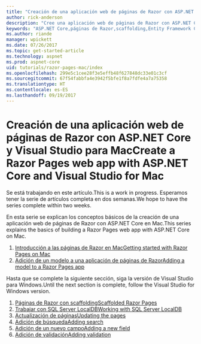 ```yaml
---
title: "Creación de una aplicación web de páginas de Razor con ASP.NET Core en Mac"
author: rick-anderson
description: "Cree una aplicación web de páginas de Razor con ASP.NET Core y EF Core."
keywords: "ASP.NET Core,páginas de Razor,scaffolding,Entity Framework Core,EF,EF Core,base de datos,mac,macOS,Visual Studio para Mac"
ms.author: riande
manager: wpickett
ms.date: 07/26/2017
ms.topic: get-started-article
ms.technology: aspnet
ms.prod: aspnet-core
uid: tutorials/razor-pages-mac/index
ms.openlocfilehash: 299e5c1cee28f3e5effb48f627848dc33e01c3cf
ms.sourcegitcommit: 67f54fabbfa4e3942f5bfe1f8a7fdfe4a7a75358
ms.translationtype: HT
ms.contentlocale: es-ES
ms.lasthandoff: 09/19/2017
---
```

# <a name="create-a-razor-pages-web-app-with-aspnet-core-and-visual-studio-for-mac"></a><span data-ttu-id="fcca9-104">Creación de una aplicación web de páginas de Razor con ASP.NET Core y Visual Studio para Mac</span><span class="sxs-lookup"><span data-stu-id="fcca9-104">Create a Razor Pages web app with ASP.NET Core and Visual Studio for Mac</span></span>

<span data-ttu-id="fcca9-105">Se está trabajando en este artículo.</span><span class="sxs-lookup"><span data-stu-id="fcca9-105">This is a work in progress.</span></span> <span data-ttu-id="fcca9-106">Esperamos tener la serie de artículos completa en dos semanas.</span><span class="sxs-lookup"><span data-stu-id="fcca9-106">We hope to have the series complete within two weeks.</span></span>

<span data-ttu-id="fcca9-107">En esta serie se explican los conceptos básicos de la creación de una aplicación web de páginas de Razor con ASP.NET Core en Mac.</span><span class="sxs-lookup"><span data-stu-id="fcca9-107">This series explains the basics of building a Razor Pages web app with ASP.NET Core on Mac.</span></span>

1. [<span data-ttu-id="fcca9-108">Introducción a las páginas de Razor en Mac</span><span class="sxs-lookup"><span data-stu-id="fcca9-108">Getting started with Razor Pages on Mac</span></span>](xref:tutorials/razor-pages-mac/razor-pages-start)
1. [<span data-ttu-id="fcca9-109">Adición de un modelo a una aplicación de páginas de Razor</span><span class="sxs-lookup"><span data-stu-id="fcca9-109">Adding a model to a Razor Pages app</span></span>](xref:tutorials/razor-pages-mac/model)


<span data-ttu-id="fcca9-110">Hasta que se complete la siguiente sección, siga la versión de Visual Studio para Windows.</span><span class="sxs-lookup"><span data-stu-id="fcca9-110">Until the next section is complete, follow the Visual Studio for Windows version.</span></span>

1. [<span data-ttu-id="fcca9-111">Páginas de Razor con scaffolding</span><span class="sxs-lookup"><span data-stu-id="fcca9-111">Scaffolded Razor Pages</span></span>](xref:tutorials/razor-pages/page)
1. [<span data-ttu-id="fcca9-112">Trabajar con SQL Server LocalDB</span><span class="sxs-lookup"><span data-stu-id="fcca9-112">Working with SQL Server LocalDB</span></span>](xref:tutorials/razor-pages/sql)
1. [<span data-ttu-id="fcca9-113">Actualización de páginas</span><span class="sxs-lookup"><span data-stu-id="fcca9-113">Updating the pages</span></span>](xref:tutorials/razor-pages/da1)
1. [<span data-ttu-id="fcca9-114">Adición de búsqueda</span><span class="sxs-lookup"><span data-stu-id="fcca9-114">Adding search</span></span>](xref:tutorials/razor-pages/search)
1. [<span data-ttu-id="fcca9-115">Adición de un nuevo campo</span><span class="sxs-lookup"><span data-stu-id="fcca9-115">Adding a new field</span></span>](xref:tutorials/razor-pages/new-field)
1. [<span data-ttu-id="fcca9-116">Adición de validación</span><span class="sxs-lookup"><span data-stu-id="fcca9-116">Adding validation</span></span>](xref:tutorials/razor-pages/validation)